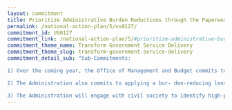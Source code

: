 ```yaml
---
layout: commitment
title: Prioritize Administrative Burden Reductions through the Paperwork Reduction Act
permalink: /national-action-plan/5/us0127/
commitment_id: US0127
commitment_link: /national-action-plan/5/#prioritize-administrative-burden-reductions-through-the-paperwork-reduction-act
commitment_theme_name: Transform Government Service Delivery
commitment_theme_slug: transform-government-service-delivery
commitment_detail_sub: "Sub-Commitments:

1) Over the coming year, the Office of Management and Budget commits to supporting Federal agencies in both of these steps, including by developing and sharing burden assessment and reduction tools and resources with Federal agencies and through the review of paperwork requests under the Paperwork Reduction Act.

2) The Administration also commits to applying a bur- den-reducing lens to implementation of major initiatives, as it did with the implementation of the application for student loan debt relief launched in October 2022. 

3) The Administration will engage with civil society to identify high-priority programs to target for administrative burden reduction efforts, including engagement through the U.S. Department of Justice’s Legal Aid Interagency Roundtable, as further outlined in the Equal Justice Under the Law section below."
---
```


